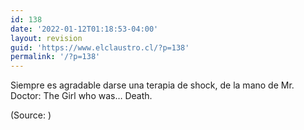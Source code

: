 ```yaml
---
id: 138
date: '2022-01-12T01:18:53-04:00'
layout: revision
guid: 'https://www.elclaustro.cl/?p=138'
permalink: '/?p=138'
---
```


Siempre es agradable darse una terapia de shock, de la mano de Mr. Doctor: The Girl who was… Death.

<div class="attribution">(<span>Source:</span> <https://www.youtube.com/>)</div>